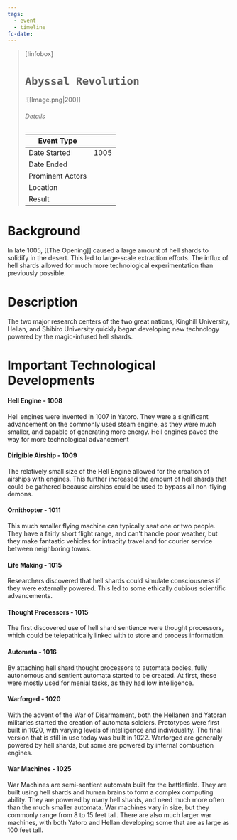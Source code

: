 ```yaml
---
tags:
  - event
  - timeline
fc-date:
---
```

> [!infobox]
> # `Abyssal Revolution`
> ![[Image.png|200]]
> ###### Details
> | Event Type |  |
> | ---- | ---- |
> | Date Started | 1005 |
> | Date Ended |  |
> | Prominent Actors |  |
> | Location |  |
> | Result |  |

# Background
In late 1005, [[The Opening]] caused a large amount of hell shards to solidify in the desert. This led to large-scale extraction efforts. The influx of hell shards allowed for much more technological experimentation than previously possible.

# Description
The two major research centers of the two great nations, Kinghill University, Hellan, and Shibiro University quickly began developing new technology powered by the magic-infused hell shards.

# Important Technological Developments
#### Hell Engine - 1008
Hell engines were invented in 1007 in Yatoro. They were a significant advancement on the commonly used steam engine, as they were much smaller, and capable of generating more energy. Hell engines paved the way for more technological advancement

#### Dirigible Airship - 1009
The relatively small size of the Hell Engine allowed for the creation of airships with engines. This further increased the amount of hell shards that could be gathered because airships could be used to bypass all non-flying demons.

#### Ornithopter - 1011
This much smaller flying machine can typically seat one or two people. They have a fairly short flight range, and can't handle poor weather, but they make fantastic vehicles for intracity travel and for courier service between neighboring towns.

#### Life Making - 1015
Researchers discovered that hell shards could simulate consciousness if they were externally powered. This led to some ethically dubious scientific advancements.

#### Thought Processors - 1015
The first discovered use of hell shard sentience were thought processors, which could be telepathically linked with to store and process information.

#### Automata - 1016
By attaching hell shard thought processors to automata bodies, fully autonomous and sentient automata started to be created. At first, these were mostly used for menial tasks, as they had low intelligence.

#### Warforged - 1020
With the advent of the War of Disarmament, both the Hellanen and Yatoran militaries started the creation of automata soldiers. Prototypes were first built in 1020, with varying levels of intelligence and individuality. The final version that is still in use today was built in 1022. Warforged are generally powered by hell shards, but some are powered by internal combustion engines.

#### War Machines - 1025
War Machines are semi-sentient automata built for the battlefield. They are built using hell shards and human brains to form a complex computing ability. They are powered by many hell shards, and need much more often than the much smaller automata. War machines vary in size, but they commonly range from 8 to 15 feet tall. There are also much larger war machines, with both Yatoro and Hellan developing some that are as large as 100 feet tall.